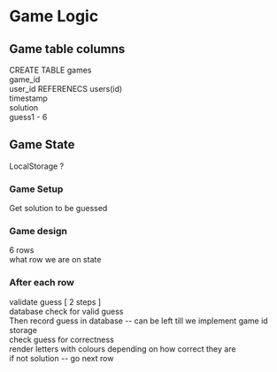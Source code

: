# Game Logic

## Game table columns  

CREATE TABLE games   
game_id  
user_id REFERENECS users(id)  
timestamp  
solution   
guess1 - 6  

## Game State

LocalStorage  ?

### Game Setup

Get solution to be guessed  

### Game design  

6 rows   
what row we are on state  

### After each row  

validate guess  [  2 steps ]   
database check for valid guess  
Then record guess in database  -- can be left till we implement game id storage  
check guess for correctness  
render letters with colours depending on how correct they are  
if not solution -- go next row  
